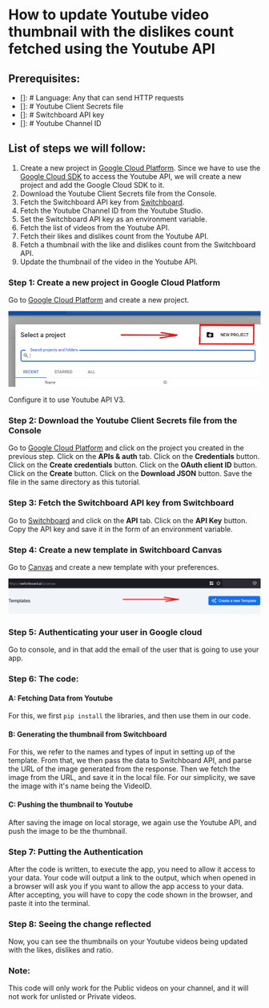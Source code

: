 # How to update Youtube video thumbnail with the dislikes count fetched using the Youtube API
## Prerequisites:
- []: # Language: Any that can send HTTP requests
- []: # Youtube Client Secrets file
- []: # Switchboard API key
- []: # Youtube Channel ID

## List of steps we will follow:
1. Create a new project in [Google Cloud Platform](https://console.cloud.google.com). Since we have to use the [Google Cloud SDK](https://cloud.google.com/sdk/docs/quickstart-cli) to access the Youtube API, we will create a new project and add the Google Cloud SDK to it.
2. Download the Youtube Client Secrets file from the Console.
3. Fetch the Switchboard API key from [Switchboard](https://switchboard.ai).
4. Fetch the Youtube Channel ID from the Youtube Studio.
5. Set the Switchboard API key as an environment variable.
6. Fetch the list of videos from the Youtube API.
7. Fetch their likes and dislikes count from the Youtube API.
8. Fetch a thumbnail with the like and dislikes count from the Switchboard API.
9. Update the thumbnail of the video in the Youtube API.

### Step 1: Create a new project in Google Cloud Platform
Go to [Google Cloud Platform](https://console.cloud.google.com) and create a new project.

![New Project](Sb-Tutorial-1.png)

Configure it to use Youtube API V3.
### Step 2: Download the Youtube Client Secrets file from the Console
Go to [Google Cloud Platform](https://console.cloud.google.com) and click on the project you created in the previous step. Click on the **APIs & auth** tab. Click on the **Credentials** button. Click on the **Create credentials** button. Click on the **OAuth client ID** button. Click on the **Create** button. Click on the **Download JSON** button. Save the file in the same directory as this tutorial.

### Step 3: Fetch the Switchboard API key from Switchboard
Go to [Switchboard](https://switchboard.ai) and click on the **API** tab. Click on the **API Key** button. Copy the API key and save it in the form of an environment variable.

### Step 4: Create a new template in Switchboard Canvas
Go to [Canvas](https://switchboard.ai/s/canvas) and create a new template with your preferences.

![New Template](Sb-Tutorial-2.png)

### Step 5: Authenticating your user in Google cloud
Go to console, and in that add the email of the user that is going to use your app.

### Step 6: The code:

#### A: Fetching Data from Youtube
For this, we first ```pip install``` the libraries, and then use them in our code.

#### B: Generating the thumbnail from Switchboard
For this, we refer to the names and types of input in setting up of the template. From that, we then pass the data to Switchboard API, and parse the URL of the image generated from the response. Then we fetch the image from the URL, and save it in the local file. For our simplicity, we save the image with it's name being the VideoID.

#### C: Pushing the thumbnail to Youtube
After saving the image on local storage, we again use the Youtube API, and push the image to be the thumbnail.

### Step 7: Putting the Authentication
After the code is written, to execute the app, you need to allow it access to your data. Your code will output a link to the output, which when opened in a browser will ask you if you want to allow the app access to your data. After accepting, you will have to copy the code shown in the browser, and paste it into the terminal.

### Step 8: Seeing the change reflected
Now, you can see the thumbnails on your Youtube videos being updated with the likes, dislikes and ratio.

### Note:
This code will only work for the Public videos on your channel, and it will not work for unlisted or Private videos.